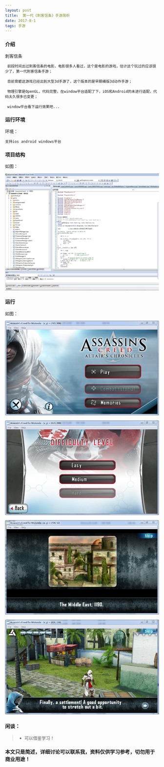 ```yaml
---
layout: post
title:  第一代《刺客信条》手游简析
date: 2017-8-1
tags: 手游
---
```


		
### 介绍

刺客信条

	 前段时间出过刺客信条的电影，电影很多人看过，这个是电影的游戏，估计这个玩过的应该很少了，第一代刺客信条手游；

	 目前育碧这游戏已经出到大型3d手游了，这个版本的是早期横版3d动作手游；

	 物理引擎是OpenGL，代码完整，在window平台适配了下，iOS和Android的未进行适配，代码太久很多已变更；

	 window平台看下运行效果吧...


### 运行环境

环境：

``` 
支持ios android windows平台
``` 

### 项目结构

如图：

![](/images/posts/ac/ac1.jpg)

### 运行

如图：

![](/images/posts/ac/ac2.jpg)

![](/images/posts/ac/ac3.jpg)

![](/images/posts/ac/ac4.jpg)

![](/images/posts/ac/ac5.jpg)

### 闲谈：	

> * 可以借鉴学习！

### 本文只是简述，详细讨论可以联系我，资料仅供学习参考，切勿用于商业用途！